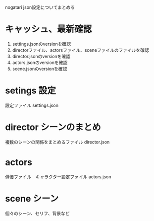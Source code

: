 nogatari json設定についてまとめる

# キャッシュ、最新確認
1. settings.jsonのversionを確認
 1. directorファイル、actorsファイル、sceneファイルのファイルを確認
2. director.jsonのversionを確認 
3. actors.jsonのversionを確認 
4. scene.jsonのversionを確認 


# setings 設定
設定ファイル
settings.json  

# director シーンのまとめ
複数のシーンの関係をまとめるファイル
director.json  

# actors
俳優ファイル　キャラクター設定ファイル
actors.json  

# scene シーン
個々のシーン、セリフ、背景など

